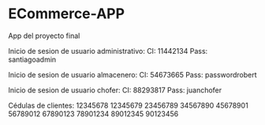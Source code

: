 # ECommerce-APP
App del proyecto final

Inicio de sesion de usuario administrativo:
CI: 11442134
Pass: santiagoadmin

Inicio de sesion de usuario almacenero:
CI: 54673665
Pass: passwordrobert

Inicio de sesion de usuario chofer:
CI: 88293817
Pass: juanchofer

Cédulas de clientes:
12345678
12345679
23456789
34567890
45678901
56789012
67890123
78901234
89012345
90123456
